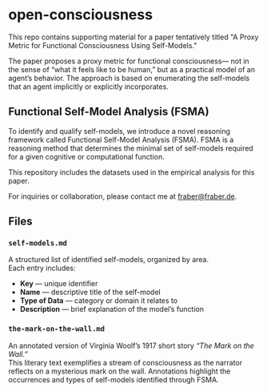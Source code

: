# open-consciousness

This repo contains supporting material for a paper tentatively titled
"A Proxy Metric for Functional Consciousness Using Self-Models."

The paper proposes a proxy metric for functional consciousness—
not in the sense of “what it feels like to be human,” but as a 
practical model of an agent’s behavior. The approach is based on 
enumerating the self-models that an agent implicitly or explicitly incorporates.

## Functional Self-Model Analysis (FSMA)

To identify and qualify self-models, we introduce a novel reasoning 
framework called Functional Self-Model Analysis (FSMA).
FSMA is a reasoning method that determines the minimal set of self-models required for a given cognitive or computational function.

This repository includes the datasets used in the empirical analysis for this paper.

For inquiries or collaboration, please contact me at fraber@fraber.de.


## Files

### `self-models.md`
A structured list of identified self-models, organized by area.  
Each entry includes:
- **Key** — unique identifier
- **Name** — descriptive title of the self-model
- **Type of Data** — category or domain it relates to
- **Description** — brief explanation of the model’s function

### `the-mark-on-the-wall.md`
An annotated version of Virginia Woolf’s 1917 short story *“The Mark on the Wall.”*  
This literary text exemplifies a stream of consciousness as the narrator reflects on a 
mysterious mark on the wall. Annotations highlight the occurrences and types of self-models 
identified through FSMA.

